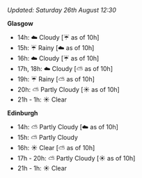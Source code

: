 *Updated: Saturday 26th August 12:30*

**Glasgow**

* 14h: :cloud: Cloudy [:umbrella: as of 10h]
* 15h: :umbrella: Rainy [:cloud: as of 10h]
* 16h: :cloud: Cloudy [:umbrella: as of 10h]
* 17h, 18h: :cloud: Cloudy [:partly_sunny: as of 10h]
* 19h: :umbrella: Rainy [:partly_sunny: as of 10h]
* 20h: :partly_sunny: Partly Cloudy [:sunny: as of 10h]
* 21h - 1h: :sunny: Clear

**Edinburgh**

* 14h: :partly_sunny: Partly Cloudy [:cloud: as of 10h]
* 15h: :partly_sunny: Partly Cloudy
* 16h: :sunny: Clear [:partly_sunny: as of 10h]
* 17h - 20h: :partly_sunny: Partly Cloudy [:sunny: as of 10h]
* 21h - 1h: :sunny: Clear
